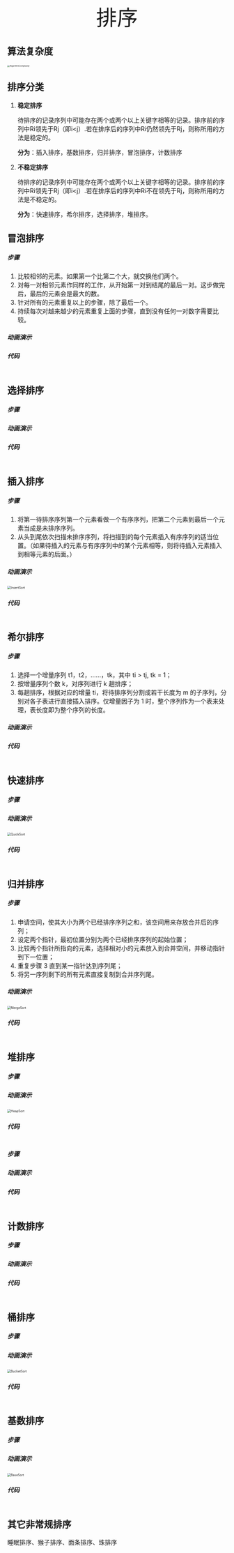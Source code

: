 <center><font size="45px">排序</font></center>

## 算法复杂度

<img src="../image/algorithm/AlgorithmComplexity.png" alt="AlgorithmComplexity" style="zoom: 33%;" />



##  排序分类

1. **稳定排序**

   待排序的记录序列中可能存在两个或两个以上关键字相等的记录。排序前的序列中Ri领先于Rj（即i<j）.若在排序后的序列中Ri仍然领先于Rj，则称所用的方法是稳定的。

   **分为**：插入排序，基数排序，归并排序，冒泡排序，计数排序

2. **不稳定排序**

   待排序的记录序列中可能存在两个或两个以上关键字相等的记录。排序前的序列中Ri领先于Rj（即i<j）.若在排序后的序列中Ri不在领先于Rj，则称所用的方法是不稳定的。

   **分为**：快速排序，希尔排序，选择排序，堆排序。 

   

## 冒泡排序

##### 步骤

1. 比较相邻的元素。如果第一个比第二个大，就交换他们两个。
2. 对每一对相邻元素作同样的工作，从开始第一对到结尾的最后一对。这步做完后，最后的元素会是最大的数。
3. 针对所有的元素重复以上的步骤，除了最后一个。
4. 持续每次对越来越少的元素重复上面的步骤，直到没有任何一对数字需要比较。

##### 动画演示



##### 代码

```c++

```

## 选择排序

##### 步骤



##### 动画演示



##### 代码

```c++

```

## 

## 插入排序

##### 步骤

1. 将第一待排序序列第一个元素看做一个有序序列，把第二个元素到最后一个元素当成是未排序序列。
2. 从头到尾依次扫描未排序序列，将扫描到的每个元素插入有序序列的适当位置。（如果待插入的元素与有序序列中的某个元素相等，则将待插入元素插入到相等元素的后面。）

##### 动画演示

<img src="../image/algorithm/InsertSort.gif" alt="InsertSort" style="zoom:50%;" />

##### 代码

```c++

```

## 希尔排序

##### 步骤

1.  选择一个增量序列 t1，t2，……，tk，其中 ti > tj, tk = 1；
2.  按增量序列个数 k，对序列进行 k 趟排序；
3.  每趟排序，根据对应的增量 ti，将待排序列分割成若干长度为 m 的子序列，分别对各子表进行直接插入排序。仅增量因子为 1 时，整个序列作为一个表来处理，表长度即为整个序列的长度。

##### 动画演示



##### 代码

```c++

```

## 快速排序

##### 步骤



##### 动画演示

<img src="../image/algorithm/QuickSort.gif" alt="QuickSort" style="zoom:50%;" />

##### 代码

```c++

```

## 归并排序

##### 步骤

1. 申请空间，使其大小为两个已经排序序列之和，该空间用来存放合并后的序列；
2. 设定两个指针，最初位置分别为两个已经排序序列的起始位置；
3. 比较两个指针所指向的元素，选择相对小的元素放入到合并空间，并移动指针到下一位置；
4. 重复步骤 3 直到某一指针达到序列尾；
5. 将另一序列剩下的所有元素直接复制到合并序列尾。

##### 动画演示

<img src="../image/algorithm/MergeSort.gif" alt="MergeSort" style="zoom:50%;" />

##### 代码

```c++

```

## 堆排序

##### 步骤



##### 动画演示

<img src="../image/algorithm/HeapSort.gif" alt="HeapSort" style="zoom:50%;" />

##### 代码

```c++

```

##### 步骤



##### 动画演示



##### 代码

```c++

```

## 计数排序

##### 步骤



##### 动画演示



##### 代码

```c++

```

## 桶排序

##### 步骤



##### 动画演示

<img src="../image/algorithm/BucketSort.gif" alt="BucketSort" style="zoom:50%;" />

##### 代码

```c++

```

## 基数排序

##### 步骤



##### 动画演示

<img src="../image/algorithm/BaseSort.gif" alt="BaseSort" style="zoom:50%;" />

##### 代码

```c++

```

## 其它非常规排序

睡眠排序、猴子排序、面条排序、珠排序